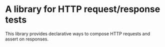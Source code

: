 # A library for HTTP request/response tests

This library provides declarative ways to compose HTTP requests
and assert on responses.

